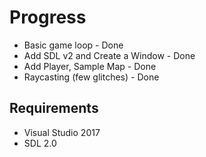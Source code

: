 # Progress 
* Basic game loop - Done
* Add SDL v2 and Create a Window - Done
* Add Player, Sample Map - Done
* Raycasting (few glitches) - Done


## Requirements
* Visual Studio 2017
* SDL 2.0
